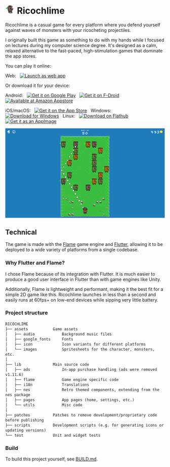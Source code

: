 # <img src="assets/icon/icon.png" width="30" height="30" alt="" aria-hidden="true"> Ricochlime

Ricochlime is a casual game for every platform where you defend yourself against waves of monsters with your ricocheting projectiles.

I originally built this game as something to do with my hands while I focused on lectures during my computer science degree. It's designed as a calm, relaxed alternative to the fast-paced, high-stimulation games that dominate the app stores.

You can play it online:

Web:
&nbsp;
[<img src='assets_raw/pwa-badge.png'
    alt='Launch as web app'
    height=50>][web_app]

Or download it for your device:

Android:
&nbsp;
[<img src='assets_raw/google-play-badge.png'
    alt='Get it on Google Play'
    height=50>][google_play]
&nbsp;
[<img src='assets_raw/f-droid-badge.png'
    alt='Get it on F-Droid'
    height=50>][f_droid]
&nbsp;
[<img src='https://images-na.ssl-images-amazon.com/images/G/01/mobile-apps/devportal2/res/images/amazon-appstore-badge-english-black.png'
    alt='Available at Amazon Appstore'
    height=50>][amazon_appstore]

iOS/macOS:
&nbsp;
[<img src='assets_raw/app-store-badge.svg'
    alt='Get it on the App Store'
    height=50>][app_store]
&nbsp;
Windows:
&nbsp;
[<img src="assets_raw/windows-badge.png"
    alt="Download for Windows"
    height=50>][download_windows]
&nbsp;
Linux:
&nbsp;
[<img src="assets_raw/flathub-badge.svg"
    alt="Download on Flathub"
    height=50>][flathub]
&nbsp;
[<img src="assets_raw/appimage-logo.png"
    alt="Get it as an AppImage"
    height=50>][download_appimage]

<img src='metadata/en-US/images/tenInchScreenshots/2_play.png' alt='Game screen with a player at the bottom facing multiple monsters' />

[google_play]: https://play.google.com/store/apps/details?id=com.adilhanney.ricochlime
[f_droid]: https://f-droid.org/packages/com.adilhanney.ricochlime/
[amazon_appstore]: https://www.amazon.co.uk/Adil-Hanney-Ricochlime/dp/B0CFK76XNX/
[app_store]: https://apps.apple.com/app/ricochlime/id6459539993
[web_app]: https://ricochlime.adil.hanney.org
[flathub]: https://flathub.org/apps/com.adilhanney.ricochlime
[download_windows]: https://github.com/adil192/ricochlime/releases/download/v1.11.10/RicochlimeInstaller_v1.11.10.exe
[download_appimage]: https://github.com/adil192/ricochlime/releases/download/v1.11.10/Ricochlime-1.11.10-x86_64.AppImage

## Technical

The game is made with the [Flame](https://flame-engine.org/) game engine and [Flutter](https://flutter.dev/), allowing it to be deployed to a wide variety of platforms from a single codebase.

### Why Flutter and Flame?

I chose Flame because of its integration with Flutter.
It is much easier to produce a good user interface in Flutter than with game engines like Unity.

Additionally, Flame is lightweight and performant, making it the best fit for a simple 2D game like this. Ricochlime launches in less than a second and easily runs at 60fps+ on low-end devices while sipping very little battery.

### Project structure
```
RICOCHLIME
├── assets           Game assets
│   ├── audio            Background music files
│   ├── google_fonts     Fonts
│   ├── icon             Icon variants for different platforms
│   └── images           Spritesheets for the character, monsters, etc.
│
├── lib              Main source code
│   ├── ads              In-app purchase handling (ads were removed v1.11.6)
│   ├── flame            Game engine specific code
│   ├── i18n             Translations
│   ├── nes              Retro themed components, extending from the nes package
│   ├── pages            App pages (home, settings, etc.)
│   └── utils            Misc code
│
├── patches          Patches to remove development/proprietary code before publishing
├── scripts          Development scripts (e.g. for generating icons or updating versions)
└── test             Unit and widget tests
```

### Build

To build this project yourself, see [BUILD.md](BUILD.md).

